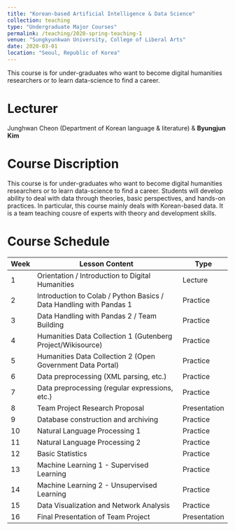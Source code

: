```yaml
---
title: "Korean-based Artificial Intelligence & Data Science"
collection: teaching
type: "Undergraduate Major Courses"
permalink: /teaching/2020-spring-teaching-1
venue: "Sungkyunkwan University, College of Liberal Arts"
date: 2020-03-01
location: "Seoul, Republic of Korea"
---
```


This course is for under-graduates who want to become digital humanities researchers or to learn data-science to find a career.

Lecturer
======
Junghwan Cheon (Department of Korean language & literature) & **Byungjun Kim**

Course Discription
======
This course is for under-graduates who want to become digital humanities researchers or to learn data-science to find a career. Students will develop ability to deal with data through theories, basic perspectives, and hands-on practices. In particular, this course mainly deals with Korean-based data.  It is a team teaching cousre of experts with theory and development skills. 

Course Schedule
======

| Week | Lesson Content                                                      | Type         |
| ---- | ------------------------------------------------------------------- | ------------ |
| 1    | Orientation / Introduction to Digital Humanities                    | Lecture      |
| 2    | Introduction to Colab / Python Basics / Data Handling with Pandas 1 | Practice     |
| 3    | Data Handling with Pandas 2 / Team Building                         | Practice     |
| 4    | Humanities Data Collection 1 (Gutenberg Project/Wikisource)         | Practice     |
| 5    | Humanities Data Collection 2 (Open Government Data Portal)          | Practice     |
| 6    | Data preprocessing (XML parsing, etc.)                              | Practice     |
| 7    | Data preprocessing (regular expressions, etc.)                      | Practice     |
| 8    | Team Project Research Proposal                                      | Presentation |
| 9    | Database construction and archiving                                 | Practice     |
| 10   | Natural Language Processing 1                                       | Practice     |
| 11   | Natural Language Processing 2                                       | Practice     |
| 12   | Basic Statistics                                                    | Practice     |
| 13   | Machine Learning 1 - Supervised Learning                            | Practice     |
| 14   | Machine Learning 2 - Unsupervised Learning                          | Practice     |
| 15   | Data Visualization and Network Analysis                             | Practice     |
| 16   | Final Presentation of Team Project                                  | Presentation |